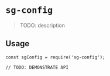 # `sg-config`

> TODO: description

## Usage

```
const sgConfig = require('sg-config');

// TODO: DEMONSTRATE API
```
